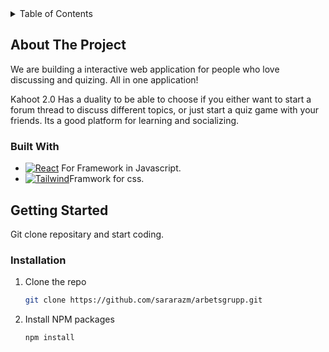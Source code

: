 

<!-- TABLE OF CONTENTS -->
<details>
  <summary>Table of Contents</summary>
  <ol>
    <li>
      <a href="#about-the-project">About The Project</a>
      <ul>
        <li><a href="#built-with">Built With</a></li>
      </ul>
    </li>
    <li>
      <a href="#getting-started">Getting Started</a>
    </li>
  </ol>
</details>



<!-- ABOUT THE PROJECT -->
## About The Project

We are building a interactive web application for people who love discussing and quizing. All in one application! 

Kahoot 2.0 Has a duality to be able to choose if you either want to start a forum thread to discuss different topics, or just start a quiz game with your friends. Its a good platform for learning and socializing. 


### Built With

* [![React][React.js]][React-url] For Framework in Javascript.
* [![Tailwind][Tailwind.css]][Tailwind-url]Framwork for css.

<!-- GETTING STARTED -->
## Getting Started

Git clone repositary and start coding.

### Installation

1. Clone the repo
   ```sh
   git clone https://github.com/sararazm/arbetsgrupp.git
   ```
2. Install NPM packages
   ```sh
   npm install
   ```

   


[Tailwind.css]: https://img.shields.io/badge/Tailwind-Tailwind-green
[Tailwind-url]: https://tailwindcss.com
[React.js]: https://img.shields.io/badge/React-20232A?style=for-the-badge&logo=react&logoColor=61DAFB
[React-url]: https://reactjs.org/


